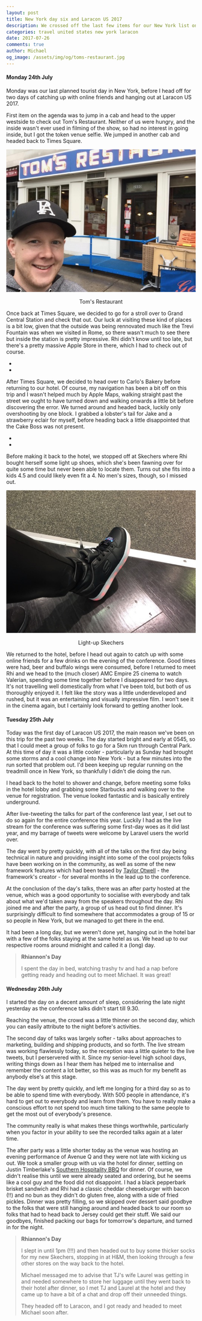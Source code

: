 ```yaml
---
layout: post
title: New York day six and Laracon US 2017
description: We crossed off the last few items for our New York list on the Monday, before Michael head off to Laracon on Tuesday and Wednesday, most of which Rhiannon spent hanging out in the hotel.
categories: travel united states new york laracon
date: 2017-07-26
comments: true
author: Michael
og_image: /assets/img/og/toms-restaurant.jpg
---
```


#### Monday 24th July

Monday was our last planned tourist day in New York, before I head off for two days of catching up with online friends and hanging out at Laracon US 2017.

First item on the agenda was to jump in a cab and head to the upper westside to check out Tom's Restaurant. Neither of us were hungry, and the inside wasn't ever used in filming of the show, so had no interest in going inside, but I got the token venue selfie. We jumped in another cab and headed back to Times Square.

<div style="margin-bottom: 10px; text-align: center;">
    <img src="/assets/img/blog/IMG_0467.jpg" alt="Tom's Restaurant">
    <p>Tom's Restaurant</p>
</div>

Once back at Times Square, we decided to go for a stroll over to Grand Central Station and check that out. Our luck at visiting these kind of places is a bit low, given that the outside was being rennovated much like the Trevi Fountain was when we visited in Rome, so there wasn't much to see there but inside the station is pretty impressive. Rhi didn't know until too late, but there's a pretty massive Apple Store in there, which I had to check out of course.

<div class="flickerplate" style="margin-bottom: 10px;">
    <ul>
        <li data-background="/assets/img/blog/IMG_0470.jpg"></li>
        <li data-background="/assets/img/blog/IMG_0471.jpg"></li>
    </ul>
</div>

After Times Square, we decided to head over to Carlo's Bakery before returning to our hotel. Of course, my navigation has been a bit off on this trip and I wasn't helped much by Apple Maps, walking straight past the street we ought to have turned down and walking onwards a little bit before discovering the error. We turned around and headed back, luckily only overshooting by one block. I grabbed a lobster's tail for Jake and a strawberry eclair for myself, before heading back a little disappointed that the Cake Boss was not present.

<div class="flickerplate" style="margin-bottom: 10px;">
    <ul>
        <li data-background="/assets/img/blog/IMG_0482_2.jpg"></li>
        <li data-background="/assets/img/blog/IMG_0486.jpg"></li>
    </ul>
</div>

Before making it back to the hotel, we stopped off at Skechers where Rhi bought herself some light up shoes, which she's been fawning over for quite some time but never been able to locate them. Turns out she fits into a kids 4.5 and could likely even fit a 4. No men's sizes, though, so I missed out.

<div style="margin-bottom: 10px; text-align: center;">
    <img src="/assets/img/blog/IMG_0487.jpg" alt="Light-up Skechers">
    <p>Light-up Skechers</p>
</div>

We returned to the hotel, before I head out again to catch up with some online friends for a few drinks on the evening of the conference. Good times were had, beer and buffalo wings were consumed, before I returned to meet Rhi and we head to the (much closer) AMC Empire 25 cinema to watch Valerian, spending some time together before I disappeared for two days. It's not travelling well domestically from what I've been told, but both of us thoroughly enjoyed it. I felt like the story was a little underdeveloped and rushed, but it was an entertaining and visually impressive film. I won't see it in the cinema again, but I certainly look forward to getting another look.

#### Tuesday 25th July

Today was the first day of Laracon US 2017, the main reason we've been on this trip for the past two weeks. The day started bright and early at 0545, so that I could meet a group of folks to go for a 5km run through Central Park. At this time of day it was a little cooler - particularly as Sunday had brought some storms and a cool change into New York - but a few minutes into the run sorted that problem out. I'd been keeping up regular running on the treadmill once in New York, so thankfully I didn't die doing the run.

I head back to the hotel to shower and change, before meeting some folks in the hotel lobby and grabbing some Starbucks and walking over to the venue for registration. The venue looked fantastic and is basically entirely underground.

After live-tweeting the talks for part of the conference last year, I set out to do so again for the entire conference this year. Luckily I had as the live stream for the conference was suffering some first-day woes as it did last year, and my barrage of tweets were welcome by Laravel users the world over.

The day went by pretty quickly, with all of the talks on the first day being technical in nature and providing insight into some of the cool projects folks have been working on in the community, as well as some of the new framework features which had been teased by [Taylor Otwell](https://twitter.com/taylorotwell) - the framework's creator - for several months in the lead up to the conference.

At the conclusion of the day's talks, there was an after party hosted at the venue, which was a good opportunity to socialise with everybody and talk about what we'd taken away from the speakers throughout the day. Rhi joined me and after the party, a group of us head out to find dinner. It's surprisingly difficult to find somewhere that accommodates a group of 15 or so people in New York, but we managed to get there in the end.

It had been a long day, but we weren't done yet, hanging out in the hotel bar with a few of the folks staying at the same hotel as us. We head up to our respective rooms around midnight and called it a (long) day.

> **Rhiannon's Day**
>
> I spent the day in bed, watching trashy tv and had a nap before getting ready and heading out to meet Michael. It was great!

#### Wednesday 26th July

I started the day on a decent amount of sleep, considering the late night yesterday as the conference talks didn't start till 9.30.

Reaching the venue, the crowd was a little thinner on the second day, which you can easily attribute to the night before's activities.

The second day of talks was largely softer - talks about approaches to marketing, building and shipping products, and so forth. The live stream was working flawlessly today, so the reception was a little quieter to the live tweets, but I perservered with it. Since my senior-level high school days, writing things down as I hear them has helped me to internalise and remember the content a lot better, so this was as much for my benefit as anybody else's at this stage.

The day went by pretty quickly, and left me longing for a third day so as to be able to spend time with everybody. With 500 people in attendance, it's hard to get out to everybody and learn from them. You have to really make a conscious effort to not spend too much time talking to the same people to get the most out of everybody's presence.

The community really is what makes these things worthwhile, particularly when you factor in your ability to see the recorded talks again at a later time.

The after party was a little shorter today as the venue was hosting an evening performance of Avenue Q and they were not late with kicking us out. We took a smaller group with us via the hotel for dinner, settling on Justin Timberlake's [Southern Hospitality BBQ](http://www.southernhospitalitybbq.com) for dinner. Of course, we didn't realise this until we were already seated and ordering, but he seems like a cool guy and the food did not disappoint. I had a black pepperbark brisket sandwich and Rhi had a classic cheddar cheeseburger with bacon (!!) and no bun as they didn't do gluten free, along with a side of fried pickles. Dinner was pretty filling, so we skipped over dessert said goodbye to the folks that were still hanging around and headed back to our room so folks that had to head back to Jersey could get their stuff. We said our goodbyes, finished packing our bags for tomorrow's departure, and turned in for the night.

> **Rhiannon's Day**
>
> I slept in until 1pm (!!!) and then headed out to buy some thicker socks for my new Skechers, stopping in at H&M, then looking through a few other stores on the way back to the hotel.
>
> Michael messaged me to advise that TJ's wife Laurel was getting in and needed somewhere to store her luggage until they went back to their hotel after dinner, so I met TJ and Laurel at the hotel and they came up to have a bit of a chat and drop off their unneeded things.
>
> They headed off to Laracon, and I got ready and headed to meet Michael soon after.
